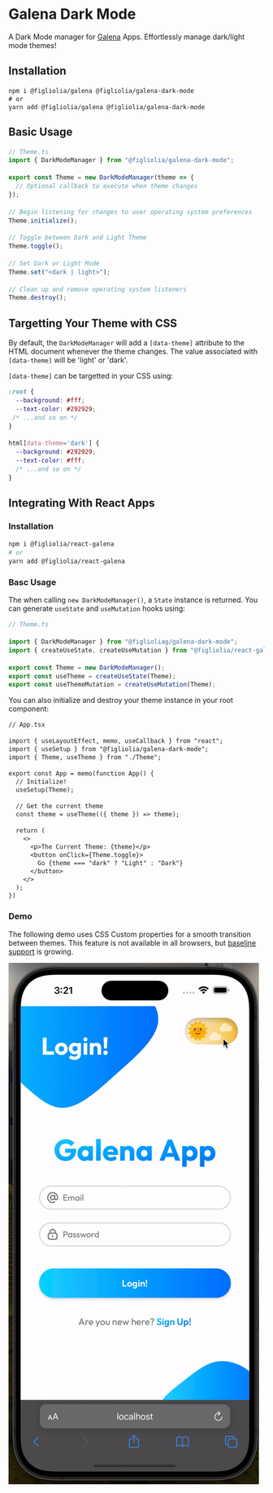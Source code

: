 # Galena Dark Mode
A Dark Mode manager for [Galena](https://www.npmjs.com/package/@figliolia/galena) Apps. Effortlessly manage dark/light mode themes!

## Installation
```
npm i @figliolia/galena @figliolia/galena-dark-mode
# or
yarn add @figliolia/galena @figliolia/galena-dark-mode
```

## Basic Usage
```typescript
// Theme.ts
import { DarkModeManager } from "@figliolia/galena-dark-mode";

export const Theme = new DarkModeManager(theme => {
  // Optional callback to execute when theme changes
});

// Begin listening for changes to user operating system preferences
Theme.initialize();

// Toggle between Dark and Light Theme
Theme.toggle();

// Set Dark or Light Mode
Theme.set("<dark | light>");

// Clean up and remove operating system listeners
Theme.destroy();
```

## Targetting Your Theme with CSS
By default, the `DarkModeManager` will add a `[data-theme]` attribute to the HTML document whenever the theme changes. The value associated with `[data-theme]` will be 'light' or 'dark'.

`[data-theme]` can be targetted in your CSS using:
```css
:root {
  --background: #fff;
  --text-color: #292929;
 /* ...and so on */
}

html[data-theme='dark'] {
  --background: #292929;
  --text-color: #fff;
  /* ...and so on */
}
```

## Integrating With React Apps
### Installation
```bash
npm i @figliolia/react-galena
# or
yarn add @figliolia/react-galena
```
### Basc Usage
The when calling `new DarkModeManager()`, a `State` instance is returned. You can generate `useState` and `useMutation` hooks using:

```typescript
// Theme.ts

import { DarkModeManager } from "@figlioliag/galena-dark-mode";
import { createUseState, createUseMutation } from "@figliolia/react-galena";

export const Theme = new DarkModeManager();
export const useTheme = createUseState(Theme);
export const useThemeMutation = createUseMutation(Theme);
```
You can also initialize and destroy your theme instance in your root component:

```tsx
// App.tsx

import { useLayoutEffect, memo, useCallback } from "react";
import { useSetup } from "@figliolia/galena-dark-mode";
import { Theme, useTheme } from "./Theme";

export const App = memo(function App() {
  // Initialize!
  useSetup(Theme);

  // Get the current theme
  const theme = useTheme(({ theme }) => theme);

  return (
    <>
      <p>The Current Theme: {theme}</p>
      <button onClick={Theme.toggle}>
        Go {theme === "dark" ? "Light" : "Dark"}
      </button>
    </>
  );
})
```
### Demo
The following demo uses CSS Custom properties for a smooth transition between themes. This feature is not available in all browsers, but [baseline support](https://caniuse.com/?search=css%20custom%20properties) is growing.

![Demo](media/demo.gif)